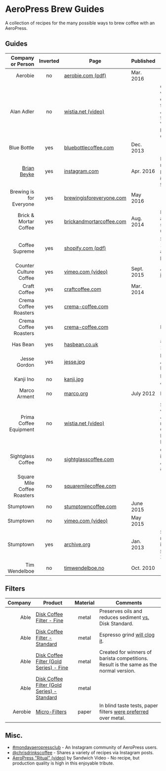 # AeroPress Brew Guides

A collection of recipes for the many possible ways to brew coffee with an AeroPress.

## Guides

Company or Person       | Inverted | Page                            | Published   | Comments
----------------------: | :------: | ------------------------------- | ----------- | --------
Aerobie                 | no       | [aerobie.com (pdf)][5]          | Mar. 2016   |
Alan Adler              | no       | [wistia.net (video)][13]        |             | Official guide with additional commentary from AeroPress founder.  Video created by Prima Coffee.
Blue Bottle             | yes      | [bluebottlecoffee.com][6]       | Dec. 2013   |
[Brian Beyke][21]       | yes      | [instagram.com][20]             | Apr. 2016   | Brian also runs the podcast [*I Brew My Own Coffee*][22].
Brewing is for Everyone | yes      | [brewingisforeveryone.com][32]  | May 2016    |
Brick & Mortar Coffee   | yes      | [brickandmortarcoffee.com][12]  | Aug. 2014   | Pressing out air before steeping is unique.
Coffee Supreme          | yes      | [shopify.com (pdf)][30]         |             | See pages 12–13.  Also available as a [print book][31].
Counter Culture Coffee  | yes      | [vimeo.com (video)][25]         | Sept. 2015  | Also available [in words][26].
Craft Coffee            | yes      | [craftcoffee.com][7]            | Mar. 2014   |
Crema Coffee Roasters   | yes      | [crema-coffee.com][23]          |             |
Crema Coffee Roasters   | yes      | [crema-coffee.com][24]          |             | Iced coffee.
Has Bean                | yes      | [hasbean.co.uk][15]             |             | 80–85 °C = 176–185 °F.
Jesse Gordon            | yes      | [jesse.jpg][16]                 |             | Included with Able Disk Fine.
Kanji Ino               | no       | [kanji.jpg][17]                 |             | Included with Able Disk.
Marco Arment            | no       | [marco.org][18]                 | July 2012   | Iced coffee.
Prima Coffee Equipment  | no       | [wistia.net (video)][14]        |             | Simplified version of Jesse Myers' recipe (Quills Coffee) in the Big Eastern Brewers Cup.
Sightglass Coffee       | no       | [sightglasscoffee.com][28]      |             | Great illustrations.  Also available as a [video][29].
Square Mile Coffee Roasters | no   | [squaremilecoffee.com][27]      |             |
Stumptown               | no       | [stumptowncoffee.com][8]        | June 2015   |
Stumptown               | no       | [vimeo.com (video)][11]         | May 2015    |
Stumptown               | yes      | [archive.org][9]                | Jan. 2013   | Stumptown recommended inverted [until switching][10] in 2015.
Tim Wendelboe           | no       | [timwendelboe.no][19]           | Oct. 2010   |

## Filters

Company | Product                                          | Material | Comments
------: | ------------------------------------------------ | :------: | --------
Able    | [Disk Coffee Filter - Fine][1]                   | metal    | Preserves oils and reduces sediment [vs.](http://ablebrewing.com/blogs/news/6087708-disk-fine-reviews) Disk Standard.
Able    | [Disk Coffee Filter - Standard][1]               | metal    | Espresso grind [will clog it](https://marco.org/2012/01/11/aeropress-stainless-steel-filter).
Able    | [Disk Coffee Filter (Gold Series) - Fine][2]     | metal    | Created for winners of barista competitions.  Result is the same as the normal version.
Able    | [Disk Coffee Filter (Gold Series) - Standard][2] | metal    |
Aerobie | [Micro-Filters][3]                               | paper    | In blind taste tests, paper filters [were preferred][4] over metal.

## Misc.

- [#mondayaeropressclub](http://mondayaeropress.club) - An Instagram community of AeroPress users.
- [@chrisdrinkscoffee](http://instagram.com/chrisdrinkscoffee) - Shares a variety of recipes via Instagram posts.
- [AeroPress "Ritual" (video)](https://vimeo.com/40980282) by Sandwich Video - No recipe, but production quality is high in this enjoyable tribute.

[1]: http://ablebrewing.com/products/disk-coffee-filter "Disk Coffee Filter Designed for AeroPress®"
[2]: http://ablebrewing.com/products/gold-disk-coffee-filter-for-aeropress "Gold Disk Coffee Filter Designed for AeroPress®"
[3]: http://www.aerobie.com/product/aeropress/ "The Aerobie® AeroPress® Coffee Maker"
[4]: http://www.aerobie.com/aeropress/faqs/#filter-questions "FAQs for the AeroPress® Coffee Maker - Aerobie, Inc."
[5]: http://www.aerobie.com/wp-content/uploads/2016/03/AeroPress-Instr-English-Rev.-D2.pdf "Getting Started with your AeroPress® Coffee Maker"
[6]: https://bluebottlecoffee.com/preparation-guides/aeropress "AeroPress Brewing Guide - How to Make AeroPress Coffee"
[7]: https://www.craftcoffee.com/how-to-make-coffee/aeropress-brew-guide "Aeropress Brew Guide | Craft Coffee"
[8]: https://www.stumptowncoffee.com/brew-guides/aeropress/ "Brew with AeroPress | Stumptown Coffee Roasters"
[9]: https://web.archive.org/web/20150412190314/http://stumptowncoffee.com/brew-guides/aeropress/ "Aeropress - Stumptown Coffee Roasters"
[10]: https://www.reddit.com/r/Coffee/comments/3i9kev/stumptown_inverted_method/ "Stumptown inverted method. : Coffee"
[11]: https://vimeo.com/126614296 "How to Brew Coffee in an AeroPress on Vimeo"
[12]: http://www.brickandmortarcoffee.com/brewing-guide/aeropress/
[13]: http://fast.wistia.net/embed/iframe/3ebe8ppoq9
[14]: http://fast.wistia.net/embed/iframe/8jvhusg329
[15]: http://www.hasbean.co.uk/blogs/brew-guides/5952485-aeropress-brew-guide
[16]: /images/able-brewing/jesse.jpg
[17]: /images/able-brewing/kanji.jpg
[18]: https://marco.org/2012/07/30/iced-coffee-with-aeropress
[19]: https://www.timwendelboe.no/aeropress-brewing-guide
[20]: https://www.instagram.com/p/BED8FEphwKZ/
[21]: https://www.instagram.com/abandoncoffee/
[22]: http://www.ibrewmyowncoffee.com/
[23]: http://www.crema-coffee.com/brewing-guide-aeropress
[24]: http://www.crema-coffee.com/brewing-guide-iced-aeropress
[25]: https://vimeo.com/140715216
[26]: https://counterculturecoffee.com/learn/quick-easy-aeropress
[27]: http://shop.squaremilecoffee.com/products/aeropress
[28]: https://sightglasscoffee.com/brewing-guides/aeropress
[29]: https://vimeo.com/62908498
[30]: http://cdn.shopify.com/s/files/1/0172/5642/files/Brew_Guide_Online_version.pdf?12092
[31]: https://www.coffeesupremeshop.com/products/brew-guide-by-coffee-supreme
[32]: http://www.brewingisforeveryone.com/blog/inverted-aeropress
